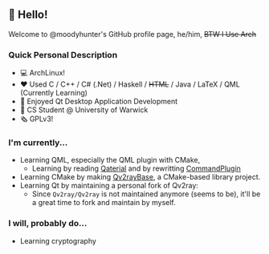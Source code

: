 ## 👋 Hello!

Welcome to @moodyhunter's GitHub profile page, he/him, ~~BTW I Use Arch~~

### Quick Personal Description

- 💻 ArchLinux!
- ❤️ Used C / C++ / C# (.Net) / Haskell / ~~HTML~~ / Java / LaTeX / QML (Currently Learning)
- 🍏 Enjoyed Qt Desktop Application Development
- 🏫 CS Student @ University of Warwick
- 🗞️ GPLv3!

### I'm currently...

- Learning QML, especially the QML plugin with CMake, 
  - Learning by reading [Qaterial](https://github.com/OlivierLDff/Qaterial) and by rewritting [CommandPlugin](https://github.com/moodyhunter/Command-Plugin)
- Learning CMake by making [Qv2rayBase](https://github.com/moodyhunter/Qv2rayBase), a CMake-based library project.
- Learning Qt by maintaining a personal fork of Qv2ray:
  - Since `Qv2ray/Qv2ray` is not maintained anymore (seems to be), it'll be a great time to fork and maintain by myself.

### I will, probably do...

- Learning cryptography
